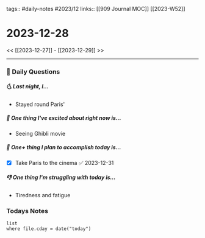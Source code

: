 tags:: #daily-notes #2023/12 
links:: [[909 Journal MOC]] [[2023-W52]]
# 2023-12-28

<< [[2023-12-27]] - [[2023-12-29]] >>

---
### 📅 Daily Questions
##### 🌜 Last night, I...
- Stayed round Paris'

##### 🙌 One thing I've excited about right now is...
- Seeing Ghibli movie

##### 🚀 One+ thing I plan to accomplish today is...
- [x] Take Paris to the cinema ✅ 2023-12-31

##### 👎 One thing I'm struggling with today is...
- Tiredness and fatigue

### Todays Notes
```dataview
list 
where file.cday = date("today")
```